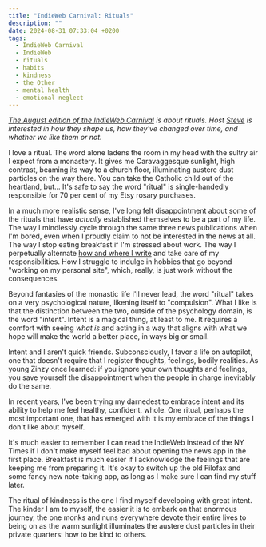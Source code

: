 ```yaml
---
title: "IndieWeb Carnival: Rituals"
description: ""
date: 2024-08-31 07:33:04 +0200
tags:
  - IndieWeb Carnival
  - IndieWeb
  - rituals
  - habits
  - kindness
  - the Other
  - mental health
  - emotional neglect
---
```

_[The August edition of the IndieWeb Carnival](https://tangiblelife.net/indieweb-carnival-rituals) is about rituals. Host [Steve](https://tangiblelife.net) is interested in how they shape us, how they've changed over time, and whether we like them or not._

I love a ritual. The word alone ladens the room in my head with the sultry air I expect from a monastery. It gives me Caravaggesque sunlight, high contrast, beaming its way to a church floor, illuminating austere dust particles on the way there. You can take the Catholic child out of the heartland, but... It's safe to say the word "ritual" is single-handedly responsible for 70 per cent of my Etsy rosary purchases.

<!--more-->

In a much more realistic sense, I've long felt disappointment about some of the rituals that have _actually_ established themselves to be a part of my life. The way I mindlessly cycle through the same three news publications when I'm bored, even when I proudly claim to not be interested in the news at all. The way I stop eating breakfast if I'm stressed about work. The way I perpetually alternate [how and where I write](/2024/07/17/indieweb-carnival-tools/) and take care of my responsibilities. How I struggle to indulge in hobbies that go beyond "working on my personal site", which, really, is just work without the consequences.

Beyond fantasies of the monastic life I'll never lead, the word "ritual" takes on a very psychological nature, likening itself to "compulsion". What I like is that the distinction between the two, outside of the psychology domain, is the word "intent". Intent is a magical thing, at least to me. It requires a comfort with seeing _what is_ and acting in a way that aligns with what we hope will make the world a better place, in ways big or small.

Intent and I aren't quick friends. Subconsciously, I favor a life on autopilot, one that doesn't require that I register thoughts, feelings, bodily realities. As young Zinzy once learned: if you ignore your own thoughts and feelings, you save yourself the disappointment when the people in charge inevitably do the same.

In recent years, I've been trying my darnedest to embrace intent and its ability to help me feel healthy, confident, whole. One ritual, perhaps the most important one, that has emerged with it is my embrace of the things I don't like about myself.

It's much easier to remember I can read the IndieWeb instead of the NY Times if I don't make myself feel bad about opening the news app in the first place. Breakfast is much easier if I acknowledge the feelings that are keeping me from preparing it. It's okay to switch up the old Filofax and some fancy new note-taking app, as long as I make sure I can find my stuff later.

The ritual of kindness is the one I find myself developing with great intent. The kinder I am to myself, the easier it is to embark on that enormous journey, the one monks and nuns everywhere devote their entire lives to being on as the warm sunlight illuminates the austere dust particles in their private quarters: how to be kind to others.
